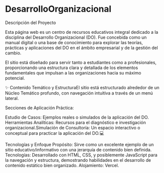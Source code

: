 # DesarrolloOrganizacional
Descripción del Proyecto

Esta página web es un centro de recursos educativos integral dedicado a la disciplina del Desarrollo Organizacional (DO). Fue concebida como un manual digital o una base de conocimiento para explorar las teorías, prácticas y aplicaciones del DO en el ámbito empresarial y de la gestión del cambio.

El sitio está diseñado para servir tanto a estudiantes como a profesionales, proporcionando una estructura clara y detallada de los elementos fundamentales que impulsan a las organizaciones hacia su máximo potencial.

✨ Contenido Temático y EstructuraEl sitio está estructurado alrededor de un Núcleo Temático profundo, con navegación intuitiva a través de un menú lateral.

Secciones de Aplicación Práctica:

Estudio de Casos: Ejemplos reales o simulados de la aplicación del DO.
Herramientas Analíticas: Recursos para el diagnóstico e investigación organizacional.Simulación de Consultoría: Un espacio interactivo o conceptual para practicar la aplicación del DO.💻 

Tecnologías y Enfoque
Propósito: Sirve como un excelente ejemplo de un sitio educativo/informativo con una jerarquía de contenido bien definida.
Tecnologías: Desarrollado con HTML, CSS, y posiblemente JavaScript para la navegación y estructura, demostrando habilidades en el desarrollo de contenido estático bien organizado.
Alojamiento: Vercel.
